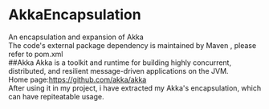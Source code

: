 # AkkaEncapsulation
An encapsulation and expansion of Akka <br>
The code's external package dependency is maintained by Maven , please refer to pom.xml<br>
##Akka
Akka is a toolkit and runtime for building highly concurrent, distributed, and resilient message-driven applications on the JVM.<br>
Home page:https://github.com/akka/akka <br>
After using it in my project, i have extracted my Akka's encapsulation, which can have repiteatable usage.<br>
